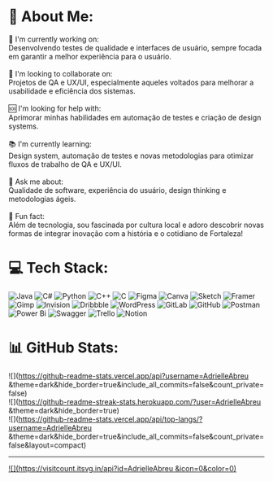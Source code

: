 # 💫 About Me:
🔧 I'm currently working on:<br>Desenvolvendo testes de qualidade e interfaces de usuário, sempre focada em garantir a melhor experiência para o usuário.<br><br>🤝 I'm looking to collaborate on:<br>Projetos de QA e UX/UI, especialmente aqueles voltados para melhorar a usabilidade e eficiência dos sistemas.<br><br>🆘 I'm looking for help with:<br>Aprimorar minhas habilidades em automação de testes e criação de design systems.<br><br>📚 I'm currently learning:<br>Design system, automação de testes e novas metodologias para otimizar fluxos de trabalho de QA e UX/UI.<br><br>💬 Ask me about:<br>Qualidade de software, experiência do usuário, design thinking e metodologias ágeis.<br><br>🎉 Fun fact:<br>Além de tecnologia, sou fascinada por cultura local e adoro descobrir novas formas de integrar inovação com a história e o cotidiano de Fortaleza!


# 💻 Tech Stack:
![Java](https://img.shields.io/badge/java-%23ED8B00.svg?style=for-the-badge&logo=openjdk&logoColor=white) ![C#](https://img.shields.io/badge/c%23-%23239120.svg?style=for-the-badge&logo=csharp&logoColor=white) ![Python](https://img.shields.io/badge/python-3670A0?style=for-the-badge&logo=python&logoColor=ffdd54) ![C++](https://img.shields.io/badge/c++-%2300599C.svg?style=for-the-badge&logo=c%2B%2B&logoColor=white) ![C](https://img.shields.io/badge/c-%2300599C.svg?style=for-the-badge&logo=c&logoColor=white) ![Figma](https://img.shields.io/badge/figma-%23F24E1E.svg?style=for-the-badge&logo=figma&logoColor=white) ![Canva](https://img.shields.io/badge/Canva-%2300C4CC.svg?style=for-the-badge&logo=Canva&logoColor=white) ![Sketch](https://img.shields.io/badge/Sketch-FFB387?style=for-the-badge&logo=sketch&logoColor=black) ![Framer](https://img.shields.io/badge/Framer-black?style=for-the-badge&logo=framer&logoColor=blue) ![Gimp](https://img.shields.io/badge/Gimp-657D8B?style=for-the-badge&logo=gimp&logoColor=FFFFFF) ![Invision](https://img.shields.io/badge/invision-FF3366?style=for-the-badge&logo=invision&logoColor=white) ![Dribbble](https://img.shields.io/badge/Dribbble-EA4C89?style=for-the-badge&logo=dribbble&logoColor=white) ![WordPress](https://img.shields.io/badge/WordPress-%23117AC9.svg?style=for-the-badge&logo=WordPress&logoColor=white) ![GitLab](https://img.shields.io/badge/gitlab-%23181717.svg?style=for-the-badge&logo=gitlab&logoColor=white) ![GitHub](https://img.shields.io/badge/github-%23121011.svg?style=for-the-badge&logo=github&logoColor=white) ![Postman](https://img.shields.io/badge/Postman-FF6C37?style=for-the-badge&logo=postman&logoColor=white) ![Power Bi](https://img.shields.io/badge/power_bi-F2C811?style=for-the-badge&logo=powerbi&logoColor=black) ![Swagger](https://img.shields.io/badge/-Swagger-%23Clojure?style=for-the-badge&logo=swagger&logoColor=white) ![Trello](https://img.shields.io/badge/Trello-%23026AA7.svg?style=for-the-badge&logo=Trello&logoColor=white) ![Notion](https://img.shields.io/badge/Notion-%23000000.svg?style=for-the-badge&logo=notion&logoColor=white)
# 📊 GitHub Stats:
![](https://github-readme-stats.vercel.app/api?username=AdrielleAbreu &theme=dark&hide_border=true&include_all_commits=false&count_private=false)<br/>
![](https://github-readme-streak-stats.herokuapp.com/?user=AdrielleAbreu &theme=dark&hide_border=true)<br/>
![](https://github-readme-stats.vercel.app/api/top-langs/?username=AdrielleAbreu &theme=dark&hide_border=true&include_all_commits=false&count_private=false&layout=compact)

---
[![](https://visitcount.itsvg.in/api?id=AdrielleAbreu &icon=0&color=0)](https://visitcount.itsvg.in)

<!-- Proudly created with GPRM ( https://gprm.itsvg.in ) -->
